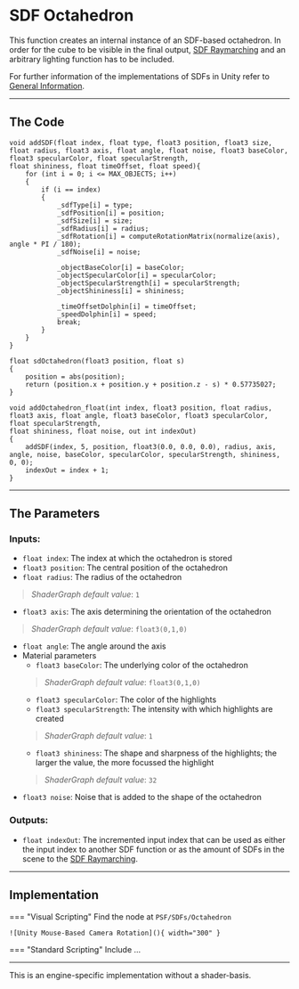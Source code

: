 # SDF Octahedron

This function creates an internal instance of an SDF-based octahedron. In order for the cube to be visible in the final output, [SDF Raymarching](...) and an arbitrary lighting function has to be included. 

For further information of the implementations of SDFs in Unity refer to [General Information](generalInformation.md).

---

## The Code

``` hlsl
void addSDF(float index, float type, float3 position, float3 size, float radius, float3 axis, float angle, float noise, float3 baseColor, float3 specularColor, float specularStrength,
float shininess, float timeOffset, float speed){
    for (int i = 0; i <= MAX_OBJECTS; i++)
    {
        if (i == index)
        {
            _sdfType[i] = type;
            _sdfPosition[i] = position;
            _sdfSize[i] = size;
            _sdfRadius[i] = radius;
            _sdfRotation[i] = computeRotationMatrix(normalize(axis), angle * PI / 180);
            _sdfNoise[i] = noise;
            
            _objectBaseColor[i] = baseColor;
            _objectSpecularColor[i] = specularColor;
            _objectSpecularStrength[i] = specularStrength;
            _objectShininess[i] = shininess;

            _timeOffsetDolphin[i] = timeOffset;
            _speedDolphin[i] = speed;
            break;
        }
    }
}

float sdOctahedron(float3 position, float s)
{
    position = abs(position);
    return (position.x + position.y + position.z - s) * 0.57735027;
}

void addOctahedron_float(int index, float3 position, float radius, float3 axis, float angle, float3 baseColor, float3 specularColor, float specularStrength,
float shininess, float noise, out int indexOut)
{
    addSDF(index, 5, position, float3(0.0, 0.0, 0.0), radius, axis, angle, noise, baseColor, specularColor, specularStrength, shininess, 0, 0);
    indexOut = index + 1;
}
```

---

## The Parameters

### Inputs:
- ```float index```: The index at which the octahedron is stored 
- ```float3 position```: The central position of the octahedron
- ```float radius```: The radius of the octahedron
> *ShaderGraph default value*: ```1```
- ```float3 axis```: The axis determining the orientation of the octahedron
> *ShaderGraph default value*: ```float3(0,1,0)```
- ```float angle```: The angle around the axis 
- Material parameters
    - ```float3 baseColor```: The underlying color of the octahedron
    > *ShaderGraph default value*: ```float3(0,1,0)```
    - ```float3 specularColor```: The color of the highlights
    - ```float3 specularStrength```: The intensity with which highlights are created
    > *ShaderGraph default value*: ```1```
    - ```float3 shininess```: The shape and sharpness of the highlights; the larger the value, the more focussed the highlight
    > *ShaderGraph default value*: ```32```
- ```float3 noise```: Noise that is added to the shape of the octahedron

### Outputs:
- ```float indexOut```: The incremented input index that can be used as either the input index to another SDF function or as the amount of SDFs in the scene to the [SDF Raymarching](...).  

---

## Implementation

=== "Visual Scripting"
    Find the node at `PSF/SDFs/Octahedron`

    ![Unity Mouse-Based Camera Rotation](){ width="300" }

=== "Standard Scripting"
    Include ...

---

This is an engine-specific implementation without a shader-basis.
